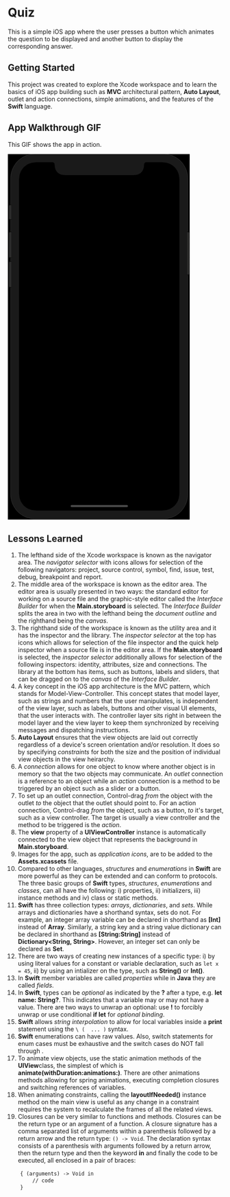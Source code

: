 # Quiz

This is a simple iOS app where the user presses a button which animates the question to be displayed and another button to display the corresponding answer.

## Getting Started

This project was created to explore the Xcode workspace and to learn the basics of iOS app building such as **MVC** architectural pattern, **Auto Layout**, outlet and action connections, simple animations, and the features of the **Swift** language.

## App Walkthrough GIF

This GIF shows the app in action.

![Quiz Walkthrough](walkthrough.gif)

## Lessons Learned
1. The lefthand side of the Xcode workspace is known as the navigator area. The *navigator selector* with icons allows for selection of the following navigators: project, source control, symbol, find, issue, test, debug, breakpoint and report.
2. The middle area of the workspace is known as the editor area. The editor area is usually presented in two ways: the standard editor for working on a source file and the graphic-style editor called the *Interface Builder* for when the **Main.storyboard** is selected. The *Interface Builder* splits the area in two with the lefthand being the *document outline* and the righthand being the *canvas*.
3.  The righthand side of the workspace is known as the utility area and it has the inspector and the library. The *inspector selector* at the top has icons which allows for selection of the file inspector and the quick help inspector when a source file is in the editor area. If the **Main.storyboard** is selected, the *inspector selector* additionally allows for selection of the following inspectors: identity, attributes, size and connections. The library at the bottom has items, such as buttons, labels and sliders,  that can be dragged on to the *canvas* of the *Interface Builder*.
4. A key concept in the iOS app architecture is the MVC pattern, which stands for Model-View-Controller. This concept states that model layer, such as strings and numbers that the user manipulates, is independent of the view layer, such as labels, buttons and other visual UI elements, that the user interacts with. The controller layer sits right in between the model layer and the view layer to keep them synchronized by receiving messages and dispatching instructions.
5. **Auto Layout** ensures that the view objects are laid out correctly regardless of a device's screen orientation and/or resolution. It does so by specifying *constraints* for both the size and the position of individual view objects in the view heirarchy.
6. A *connection* allows for one object to know where another object is in memory so that the two objects may communicate. An *outlet* connection is a reference to an object while an *action* connection is a method to be triggered by an object such as a slider or a button.
7. To set up an outlet connection, Control-drag *from* the object with the outlet *to* the object that the outlet should point to. For an action connection, Control-drag *from* the object, such as a button, *to* it's target, such as a view controller. The target is usually a view controller and the method to be triggered is the *action*.
8. The **view** property of a **UIViewController** instance is automatically connected to the view object that represents the background in **Main.storyboard**.
9. Images for the app, such as *application icons*, are to be added to the **Assets.xcassets** file.
10. Compared to other languages, *structures* and *enumerations* in **Swift** are more powerful as they can be extended and can conform to protocols. The three basic groups of **Swift** types, *structures*, *enumerations* and *classes*, can all have the following: i) properties, ii) initializers, iii) instance methods and iv) class or static methods.
11. **Swift** has three collection types: *arrays*, *dictionaries*, and *sets*. While arrays and dictionaries have a shorthand syntax, sets do not. For example, an integer array variable can be declared in shorthand as **[Int]** instead of **Array<Int>**. Similarly, a string key and a string value dictionary can be declared in shorthand as **[String:String]** instead of **Dictionary<String, String>**. However, an integer set can only be declared as **Set<Int>**.
12. There are two ways of creating new instances of a specific type: i) by using literal values for a constant or variable declaration, such as `let x = 45`, ii) by using an intializer on the type, such as **String()** or **Int()**.
13. In **Swift** member variables are called *properties* while in **Java** they are called *fields*.
14. In **Swift**,  types can be *optional* as indicated by the **?** after a type, e.g. **let name: String?**. This indicates that a variable may or may not have a value. There are two ways to unwrap an optional: use **!** to forcibly unwrap or use conditional **if let** for *optional binding*.
15. **Swift** allows *string interpolation* to allow for local variables inside a **print** statement using the `\ (  ... )` syntax.
16. **Swift** enumerations can have raw values. Also, switch statements for enum cases must be exhaustive and the switch cases do NOT fall through .
17. To animate view objects, use the static animation methods of the **UIView**class, the simplest of which is **animate(withDuration:animations:)**. There are other animations methods allowing for spring animations, executing completion closures and switching references of variables.
18. When animating constraints, calling the **layoutIfNeeded()** instance method on the main view is useful as any change in a constraint requires the system to recalculate the frames of all the related views.
19. Closures can be very similar to functions and methods. Closures can be the return type or an argument of a function. A closure signature has a comma separated list of arguments within a parenthesis followed by a return arrow and the return type: `() -> Void`. The declaration syntax consists of a parenthesis with arguments followed by a return arrow, then the return type and then the keyword **in** and finally the code to be executed, all enclosed in a pair of braces:
```
    { (arguments) -> Void in
        // code 
    }
```
